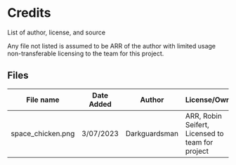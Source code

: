 # Credits

List of author, license, and source

Any file not listed is assumed to be ARR of the author with limited usage non-transferable licensing to the team for this project.

## Files

| File name         | Date Added | Author        | License/Owner                                      |
|-------------------|------------|---------------|----------------------------------------------------|
| space_chicken.png | 3/07/2023  | Darkguardsman | ARR, Robin Seifert, Licensed to team for project   |